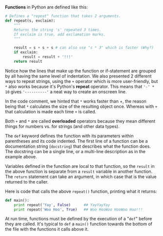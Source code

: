 **Functions** in Python are defined like this:
    
```python    
# Defines a "repeat" function that takes 2 arguments.
def repeat(s, exclaim):
    """
    Returns the string 's' repeated 3 times.
    If exclaim is true, add exclamation marks.
    """

    result = s + s + s # can also use "s * 3" which is faster (Why?)
    if exclaim:
        result = result + '!!!'
    return result
```    

Notice how the lines that make up the function or if-statement are grouped by all having the same level of indentation. We also presented 2 different ways to repeat strings, using the `+` operator which is more user-friendly, but `*` also works because it's Python's **repeat** operator. This means that `'-' * 10` gives `'----------'` a neat way to create an onscreen line. 

In the code comment, we hinted that `*` works faster than +, the reason being that `*` calculates the size of the resulting object once. Whereas with `+` that calculation is made each time `+` is called. 

Both `+` and `*` are called **overloaded** operators because they mean different things for numbers vs. for strings (and other data types).

The `def` keyword defines the function with its parameters within parentheses and its code indented. The first line of a function can be a documentation string (`docstring`) that describes what the function does. The docstring can be a single line, or a multi-line description as in the example above.

Variables defined in the function are local to that function, so the `result` in the above function is separate from a `result` variable in another function. The `return` statement can take an argument, in which case that is the value returned to the caller.

Here is code that calls the above `repeat()` function, printing what it returns:
    
```python    
def main():
    print repeat('Yay', False)      ## YayYayYay
    print repeat('Woo Hoo', True)   ## Woo HooWoo HooWoo Hoo!!!
```    

At run time, functions must be defined by the execution of a "`def`" before they are called. It's typical to `def` a `main()` function towards the bottom of the file with the functions it calls above it.
